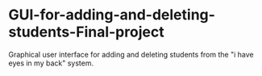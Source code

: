 # GUI-for-adding-and-deleting-students-Final-project

Graphical user interface for adding and deleting students from the "i have eyes in my back" system.
